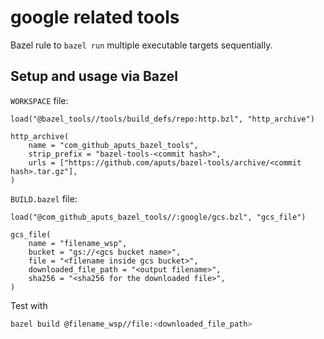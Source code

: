 # google related tools

Bazel rule to `bazel run` multiple executable targets sequentially.

## Setup and usage via Bazel

`WORKSPACE` file:
```bzl
load("@bazel_tools//tools/build_defs/repo:http.bzl", "http_archive")

http_archive(
    name = "com_github_aputs_bazel_tools",
    strip_prefix = "bazel-tools-<commit hash>",
    urls = ["https://github.com/aputs/bazel-tools/archive/<commit hash>.tar.gz"],
)

```

`BUILD.bazel` file:
```bzl
load("@com_github_aputs_bazel_tools//:google/gcs.bzl", "gcs_file")

gcs_file(
    name = "filename_wsp",
    bucket = "gs://<gcs bucket name>",
    file = "<filename inside gcs bucket>",
    downloaded_file_path = "<output filename>",
    sha256 = "<sha256 for the downloaded file>",
)

```
Test with
```bash
bazel build @filename_wsp//file:<downloaded_file_path>
```